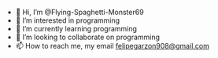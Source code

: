 - 👋 Hi, I’m @Flying-Spaghetti-Monster69
- 👀 I’m interested in programming
- 🌱 I’m currently learning programming
- 💞️ I’m looking to collaborate on programming
- 📫 How to reach me, my email felipegarzon908@gmail.com

<!---
Flying-Spaghetti-Monster69/Flying-Spaghetti-Monster69 is a ✨ special ✨ repository because its `README.md` (this file) appears on your GitHub profile.
You can click the Preview link to take a look at your changes.
--->
